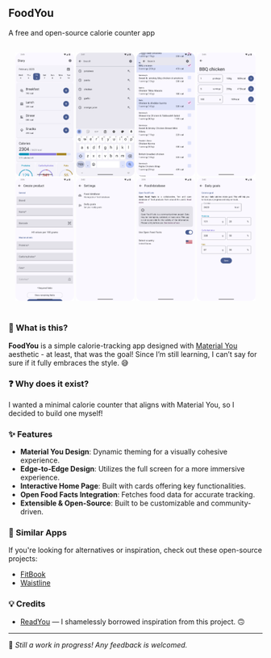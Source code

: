 ## FoodYou

A free and open-source calorie counter app

<br>

<div align="center">
    <img src="./metadata/en-US/images/phoneScreenshots/home.png" width="23%" alt="home"/>
    <img src="./metadata/en-US/images/phoneScreenshots/addfood-searchview.png" width="23%"/>
    <img src="./metadata/en-US/images/phoneScreenshots/addfood-search.png" width="23%"/>
    <img src="./metadata/en-US/images/phoneScreenshots/addfood-portion.png" width="23%"/>
    <img src="./metadata/en-US/images/phoneScreenshots/product-create.png" width="23%"/>
    <img src="./metadata/en-US/images/phoneScreenshots/settings.png" width="23%"/>
    <img src="./metadata/en-US/images/phoneScreenshots/product-openfoodfacts-settings.png" width="23%" alt="open food facts settings"/>
    <img src="./metadata/en-US/images/phoneScreenshots/diary-daily-goals-settings.png" width="23%"/>
</div>

<br>

### 📌 What is this?

**FoodYou** is a simple calorie-tracking app designed with [Material You](https://m4.material.io/) aesthetic - at least,
that was the goal! Since I’m still learning, I can’t say for sure if it fully embraces the style. 😅

### ❓ Why does it exist?

I wanted a minimal calorie counter that aligns with Material You, so I decided to build one myself!

### ✨ Features

- **Material You Design**: Dynamic theming for a visually cohesive experience.
- **Edge-to-Edge Design**: Utilizes the full screen for a more immersive experience.
- **Interactive Home Page**: Built with cards offering key functionalities.
- **Open Food Facts Integration**: Fetches food data for accurate tracking.
- **Extensible & Open-Source**: Built to be customizable and community-driven.

### 🔄 Similar Apps

If you're looking for alternatives or inspiration, check out these open-source projects:

- [FitBook](https://github.com/brandonp2412/FitBook)
- [Waistline](https://github.com/davidhealey/waistline)

### 💡 Credits

- [ReadYou](https://github.com/Ashinch/ReadYou) — I shamelessly borrowed inspiration from this project. 🙃

---

🔧 *Still a work in progress! Any feedback is welcomed.*
